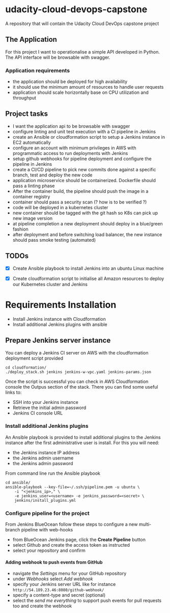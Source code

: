 # udacity-cloud-devops-capstone
A repository that will contain the Udacity Cloud DevOps capstone project

## The Application

For this project I want to operationalise a simple API developed in Python.
The API interface will be browsable with swagger.

### Application requirements
- the application should be deployed for high availability
- it should use the minimum amount of resources to handle user requests
- application should scale horizontally base on CPU utilization and throughput

## Project tasks

- I want the application api to be browsable with swagger 
- configure linting and unit test execution with a CI pipeline in Jenkins
- create an Ansible or cloudformation script to setup a Jenkins instance in EC2 automatically
- configure an account with minimum privileges in AWS with programmatic access to run deployments with Jenkins
- setup github webhooks for pipeline deployment and configure the pipeline in Jenkins
- create a CI/CD pipeline to pick new commits done against a specific branch, test and deploy the new code
- application microservice should be containerized. Dockerfile should pass a linting phase
- After the container build, the pipeline should push the image in a container registry
- container should pass a security scan (? how is to be verified ?)
- code will be deployed in a kubernetes cluster
- new container should be tagged with the git hash so K8s can pick up new image version
- at pipeline completion a new deployment should deploy in a blue/green fashion
- after deployment and before switching load balancer, the new instance should pass smoke testing (automated) 

## TODOs
- [x] Create Ansible playbook to install Jenkins into an ubuntu Linux machine
- [x] Create cloudformation script to initialise all Amazon resources to deploy our Kubernetes cluster and Jenkins


# Requirements Installation

- Install Jenkins instance with Cloudformation
- Install additional Jenkins plugins with ansible

## Prepare Jenkins server instance

You can deploy a Jenkins CI server on AWS with the cloudformation deployment script provided

```
cd cloudformation/
./deploy_stack.sh jenkins jenkins-w-vpc.yaml jenkins-params.json
```

Once the script is successful you can check in AWS Cloudformation console the Outpus section of the stack. There you can find some useful links to:
- SSH into your Jenkins instance
- Retrieve the initial admin password
- Jenkins CI console URL

### Install additional Jenkins plugins

An Ansible playbook is provided to install additional plugins to the Jenkins instance after the first administrative user is install. For this you will need: 
- the Jenkins instance IP address
- the Jenkins admin username
- the Jenkins admin password

From command line run the Ansible playbook

```
cd ansible/
ansible-playbook --key-file=~/.ssh/pipeline.pem -u ubuntu \
    -i "<jenkins_ip>," \
    -e jenkins_user=<username> -e jenkins_password=<secret> \
    jenkins/install_plugins.yml
```

### Configure pipeline for the project

From Jenkins BlueOcean follow these steps to configure a new multi-branch pipeline with web-hooks

- from BlueOcean Jenkins page, click the **Create Pipeline** button
- select Github and create the access token as instructed
- select your repository and confirm

#### Adding webhook to push events from GitHub

- navigate the *Settings* menu for your GitHub repository
- under *Webhooks* select *Add webhook*
- specify your Jenkins server URL like for instance `http://54.189.23.46:8080/github-webhook/`
- specify a content-type and secret (optional)
- select the *send me everything* to support push events for pull requests too and create the webhook

